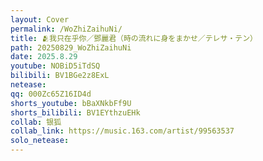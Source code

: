```yaml
---
layout: Cover
permalink: /WoZhiZaihuNi/
title: 🫂我只在乎你／鄧麗君（時の流れに身をまかせ／テレサ・テン）
path: 20250829_WoZhiZaihuNi
date: 2025.8.29
youtube: NOBiD5iTdSQ
bilibili: BV1BGe2z8ExL
netease: 
qq: 000Zc65Z16ID4d
shorts_youtube: bBaXNkbFf9U
shorts_bilibili: BV1EYthzuEHk
collab: 银狐
collab_link: https://music.163.com/artist/99563537
solo_netease: 
---
```

